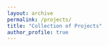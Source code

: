 ```yaml
---
layout: archive
permalink: /projects/
title: "Collection of Projects"
author_profile: true
---
```


	